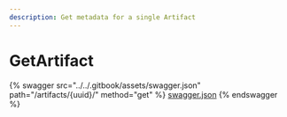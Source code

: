 ```yaml
---
description: Get metadata for a single Artifact
---
```


# GetArtifact

{% swagger src="../../.gitbook/assets/swagger.json" path="/artifacts/{uuid}/" method="get" %}
[swagger.json](../../.gitbook/assets/swagger.json)
{% endswagger %}
